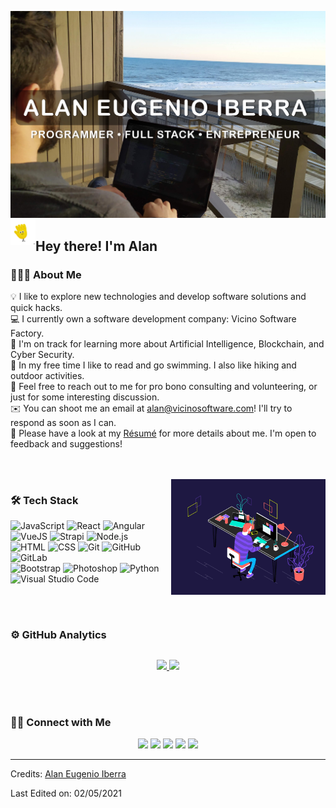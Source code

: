 ![Portada Alan Iberra](assets/img/portada.png?raw=true "Portada Alan Iberra")
<img alt="Night Coding" src="./assets/img/hi.gif" width='40' align="left"/><h2>Hey there! I'm Alan</h2>

### 👨🏻‍💻 About Me

💡 I like to explore new technologies and develop software solutions and quick hacks.\
💻 I currently own a software development company: Vicino Software Factory.\
🌱 I'm on track for learning more about Artificial Intelligence, Blockchain, and Cyber Security.\
📖️ In my free time I like to read and go swimming. I also like hiking and outdoor activities.\
💬 Feel free to reach out to me for pro bono consulting and volunteering, or just for some interesting discussion.\
✉️ You can shoot me an email at alan@vicinosoftware.com! I'll try to respond as soon as I can.\
📄 Please have a look at my [Résumé](http://alaniberra.com/) for more details about me. I'm open to feedback and suggestions!

<br />
<br />

<img alt="Coding" src="./assets/img/programming.gif" align="right" style="max-height: 185px;"/>

### 🛠 Tech Stack

![JavaScript](https://img.shields.io/badge/-JavaScript-05122A?style=flat&logo=javascript)
![React](https://img.shields.io/badge/-React-05122A?style=flat&logo=react)
![Angular](https://img.shields.io/badge/-Angular-05122A?style=flat&logo=Angular&logoColor=DD0031)
![VueJS](https://img.shields.io/badge/-VueJS-05122A?style=flat&logo=vue.js&logoColor=35495E)
![Strapi](https://img.shields.io/badge/-Strapi-05122A?style=flat&logo=strapi&logoColor=8c4bff)
![Node.js](https://img.shields.io/badge/-Node.js-05122A?style=flat&logo=node.js) <br />
![HTML](https://img.shields.io/badge/-HTML-05122A?style=flat&logo=HTML5)
![CSS](https://img.shields.io/badge/-CSS-05122A?style=flat&logo=CSS3&logoColor=1572B6)
![Git](https://img.shields.io/badge/-Git-05122A?style=flat&logo=git)
![GitHub](https://img.shields.io/badge/-GitHub-05122A?style=flat&logo=github)
![GitLab](https://img.shields.io/badge/-GitHub-05122A?style=flat&logo=gitlab) <br />
![Bootstrap](https://img.shields.io/badge/-Bootstrap-05122A?style=flat&logo=bootstrap&logoColor=563D7C)
![Photoshop](https://img.shields.io/badge/-Photoshop-05122A?style=flat&logo=adobe-photoshop)
![Python](https://img.shields.io/badge/-Python-05122A?style=flat&logo=python)
![Visual Studio Code](https://img.shields.io/badge/-Visual%20Studio%20Code-05122A?style=flat&logo=visual-studio-code&logoColor=007ACC)

<br />
<br />

### ⚙️ GitHub Analytics
<p align="center" style="margin-top: 30px;">
<a href="https://github.com/aeiberra">
  <img height="180em" src="https://github-readme-stats-eight-theta.vercel.app/api?username=aeiberra&show_icons=true&theme=algolia&include_all_commits=true&count_private=true"/>
  <img height="180em" src="https://github-readme-stats-eight-theta.vercel.app/api/top-langs/?username=aeiberra&layout=compact&langs_count=8&theme=algolia"/>
</a>
</p>

<br />
<br />

### 🤝🏻 Connect with Me

<p align="center">
<a href="http://alaniberra.com/"><img src="https://img.shields.io/badge/-alaniberra.com-3423A6?style=flat&logo=Google-Chrome&logoColor=white"/></a>
<a href="https://www.linkedin.com/in/iberra/"><img src="https://img.shields.io/badge/-Alan%20Iberra-0077B5?style=flat&logo=Linkedin&logoColor=white"/></a>
<a href="mailto:alan@vicinosoftware.com"><img src="https://img.shields.io/badge/-alan@vicinosoftware.com-D14836?style=flat&logo=Gmail&logoColor=white"/></a>
<a href="https://www.instagram.com/alan.iberra/"><img src="https://img.shields.io/badge/-@alan.iberra-E4405F?style=flat&logo=Instagram&logoColor=white"/></a>
<a href="https://www.facebook.com/IberraAlan"><img src="https://img.shields.io/badge/-@IberraAlan-1877F2?style=flat&logo=Facebook&logoColor=white"/></a>
</p>

-----
Credits: [Alan Eugenio Iberra](https://github.com/aeiberra)

Last Edited on: 02/05/2021
